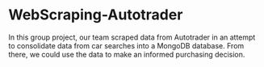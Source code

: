 # WebScraping-Autotrader
In this group project, our team scraped data from Autotrader in an attempt to consolidate data from car searches into a MongoDB database. From there, we could use the data to make an informed purchasing decision. 
